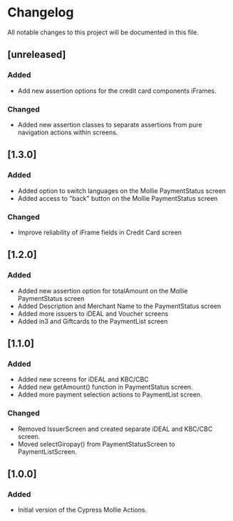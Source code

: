 # Changelog

All notable changes to this project will be documented in this file.

## [unreleased]

### Added

- Add new assertion options for the credit card components iFrames.

### Changed

- Added new assertion classes to separate assertions from pure navigation actions within screens.

## [1.3.0]

### Added

- Added option to switch languages on the Mollie PaymentStatus screen
- Added access to "back" button on the Mollie PaymentStatus screen

### Changed

- Improve reliability of iFrame fields in Credit Card screen

## [1.2.0]

### Added

- Added new assertion option for totalAmount on the Mollie PaymentStatus screen
- Added Description and Merchant Name to the PaymentStatus screen
- Added more issuers to iDEAL and Voucher screens
- Added in3 and Giftcards to the PaymentList screen

## [1.1.0]

### Added

- Added new screens for iDEAL and KBC/CBC
- Added new getAmount() function in PaymentStatus screen.
- Added more payment selection actions to PaymentList screen.

### Changed

- Removed IssuerScreen and created separate iDEAL and KBC/CBC screen.
- Moved selectGiropay() from PaymentStatusScreen to PaymentListScreen.

## [1.0.0]

### Added

- Initial version of the Cypress Mollie Actions.
